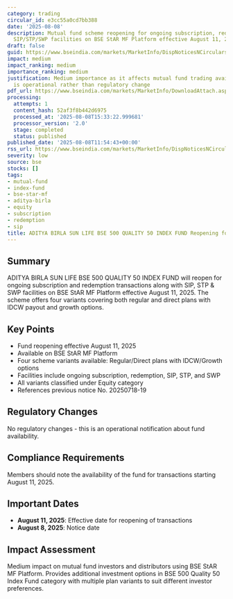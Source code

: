 ```yaml
---
category: trading
circular_id: e3cc55a0cd7bb388
date: '2025-08-08'
description: Mutual fund scheme reopening for ongoing subscription, redemption, and
  SIP/STP/SWP facilities on BSE StAR MF Platform effective August 11, 2025.
draft: false
guid: https://www.bseindia.com/markets/MarketInfo/DispNoticesNCirculars.aspx?Noticeid={D0BC7845-FB8B-4589-BE6F-37F75C103CC8}&noticeno=20250808-13&dt=08/08/2025&icount=13&totcount=52&flag=0
impact: medium
impact_ranking: medium
importance_ranking: medium
justification: Medium importance as it affects mutual fund trading availability but
  is operational rather than regulatory change
pdf_url: https://www.bseindia.com/markets/MarketInfo/DownloadAttach.aspx?id=20250808-13&attachedId=
processing:
  attempts: 1
  content_hash: 52af3f8b442d6975
  processed_at: '2025-08-08T15:33:22.999681'
  processor_version: '2.0'
  stage: completed
  status: published
published_date: '2025-08-08T11:54:43+00:00'
rss_url: https://www.bseindia.com/markets/MarketInfo/DispNoticesNCirculars.aspx?Noticeid={D0BC7845-FB8B-4589-BE6F-37F75C103CC8}&noticeno=20250808-13&dt=08/08/2025&icount=13&totcount=52&flag=0
severity: low
source: bse
stocks: []
tags:
- mutual-fund
- index-fund
- bse-star-mf
- aditya-birla
- equity
- subscription
- redemption
- sip
title: ADITYA BIRLA SUN LIFE BSE 500 QUALITY 50 INDEX FUND Reopening for Transactions
---
```


## Summary

ADITYA BIRLA SUN LIFE BSE 500 QUALITY 50 INDEX FUND will reopen for ongoing subscription and redemption transactions along with SIP, STP & SWP facilities on BSE StAR MF Platform effective August 11, 2025. The scheme offers four variants covering both regular and direct plans with IDCW payout and growth options.

## Key Points

- Fund reopening effective August 11, 2025
- Available on BSE StAR MF Platform
- Four scheme variants available: Regular/Direct plans with IDCW/Growth options
- Facilities include ongoing subscription, redemption, SIP, STP, and SWP
- All variants classified under Equity category
- References previous notice No. 20250718-19

## Regulatory Changes

No regulatory changes - this is an operational notification about fund availability.

## Compliance Requirements

Members should note the availability of the fund for transactions starting August 11, 2025.

## Important Dates

- **August 11, 2025**: Effective date for reopening of transactions
- **August 8, 2025**: Notice date

## Impact Assessment

Medium impact on mutual fund investors and distributors using BSE StAR MF Platform. Provides additional investment options in BSE 500 Quality 50 Index Fund category with multiple plan variants to suit different investor preferences.